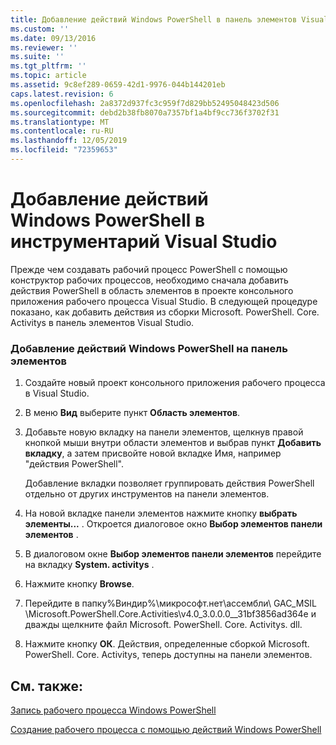 ```yaml
---
title: Добавление действий Windows PowerShell в панель элементов Visual Studio | Документация Майкрософт
ms.custom: ''
ms.date: 09/13/2016
ms.reviewer: ''
ms.suite: ''
ms.tgt_pltfrm: ''
ms.topic: article
ms.assetid: 9c8ef289-0659-42d1-9976-044b144201eb
caps.latest.revision: 6
ms.openlocfilehash: 2a8372d937fc3c959f7d829bb52495048423d506
ms.sourcegitcommit: debd2b38fb8070a7357bf1a4bf9cc736f3702f31
ms.translationtype: MT
ms.contentlocale: ru-RU
ms.lasthandoff: 12/05/2019
ms.locfileid: "72359653"
---
```

# <a name="adding-windows-powershell-activities-to-the-visual-studio-toolbox"></a>Добавление действий Windows PowerShell в инструментарий Visual Studio

Прежде чем создавать рабочий процесс PowerShell с помощью конструктор рабочих процессов, необходимо сначала добавить действия PowerShell в область элементов в проекте консольного приложения рабочего процесса Visual Studio. В следующей процедуре показано, как добавить действия из сборки Microsoft. PowerShell. Core. Activitys в панель элементов Visual Studio.

### <a name="adding-windows-powershell-activities-to-the-toolbox"></a>Добавление действий Windows PowerShell на панель элементов

1. Создайте новый проект консольного приложения рабочего процесса в Visual Studio.

2. В меню **Вид** выберите пункт **Область элементов**.

3. Добавьте новую вкладку на панели элементов, щелкнув правой кнопкой мыши внутри области элементов и выбрав пункт **Добавить вкладку**, а затем присвойте новой вкладке Имя, например "действия PowerShell".

   Добавление вкладки позволяет группировать действия PowerShell отдельно от других инструментов на панели элементов.

4. На новой вкладке панели элементов нажмите кнопку **выбрать элементы...** . Откроется диалоговое окно **Выбор элементов панели элементов** .

5. В диалоговом окне **Выбор элементов панели элементов** перейдите на вкладку **System. activitys** .

6. Нажмите кнопку **Browse**.

7. Перейдите в папку%Виндир%\микрософт.нет\ассембли\ GAC_MSIL \Microsoft.PowerShell.Core.Activities\v4.0_3.0.0.0__31bf3856ad364e и дважды щелкните файл Microsoft. PowerShell. Core. Activitys. dll.

8. Нажмите кнопку **ОК**. Действия, определенные сборкой Microsoft. PowerShell. Core. Activitys, теперь доступны на панели элементов.

## <a name="see-also"></a>См. также:

[Запись рабочего процесса Windows PowerShell](./writing-a-windows-powershell-workflow.md)

[Создание рабочего процесса с помощью действий Windows PowerShell](./creating-a-workflow-with-windows-powershell-activities.md)